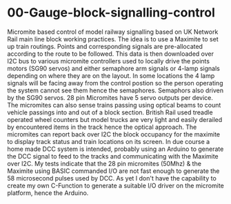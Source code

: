 # 00-Gauge-block-signalling-control
Micromite based control of model railway signalling based on UK Network Rail main line block working practices.
The idea is to use a Maximite to set up train routings. Points and corresponding signals are pre-allocated according to the route to be followed.
This data is then downloaded over I2C bus to various micromite controllers used to locally drive the points motors (SG90 servos) and either semaphore
arm signals or 4-lamp signals depending on where they are on the layout.  In some locations the 4 lamp signals will be facing away from the control postion
so the person operating the system cannot see them hence the semaphores.  Semaphors also driven by the SG90 servos.  28 pin Micromites have 5 servo outputs per device.
The micromites can also sense trains passing using optical beams to count vehicle passings into and out of a block section.  British Rail used treadle operated wheel counters but model trucks are very light and easily derailed by encountered items in the track hence the optical approach.
The micromites can report back over I2C the block occupancy for the maximite to display track status and train locations on its screen.
In due course a home made DCC system is intended, probably using an Arduino to generate the DCC signal to feed to the tracks and communicating with the Maximite over I2C.  My tests indicate that the 28 pin micromites (50Mhz) & the Maximite using BASIC commanded I/O are not fast enough to generate the 58 microsecond pulses used by DCC. As yet I don't have the capability to create my own C-Function to generate a suitable I/O driver on the micromite platform,  hence the Arduino. 
